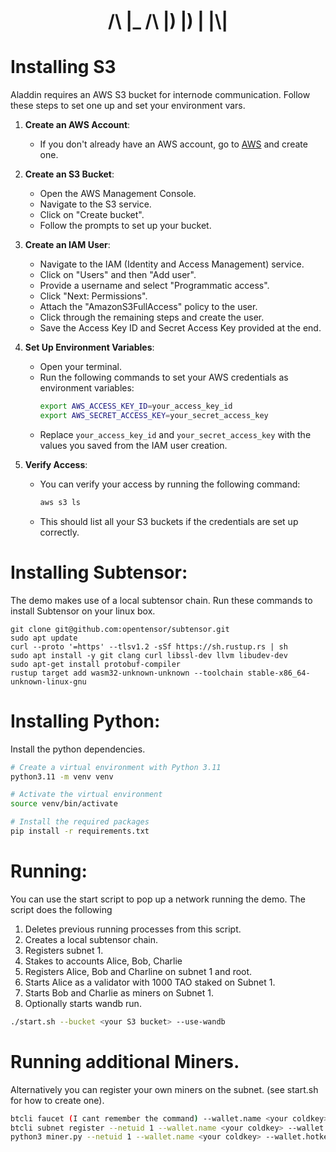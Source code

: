 <div style="text-align: center;">
  <h1>/\ |_ /\ |) |) | |\|</h1>
</div>


# Installing S3
Aladdin requires an AWS S3 bucket for internode communication. Follow these steps to set one up and set your environment vars. 
1. **Create an AWS Account**:
   - If you don't already have an AWS account, go to [AWS](https://aws.amazon.com/) and create one.

2. **Create an S3 Bucket**:
   - Open the AWS Management Console.
   - Navigate to the S3 service.
   - Click on "Create bucket".
   - Follow the prompts to set up your bucket.

3. **Create an IAM User**:
   - Navigate to the IAM (Identity and Access Management) service.
   - Click on "Users" and then "Add user".
   - Provide a username and select "Programmatic access".
   - Click "Next: Permissions".
   - Attach the "AmazonS3FullAccess" policy to the user.
   - Click through the remaining steps and create the user.
   - Save the Access Key ID and Secret Access Key provided at the end.

4. **Set Up Environment Variables**:
   - Open your terminal.
   - Run the following commands to set your AWS credentials as environment variables:
     ```bash
     export AWS_ACCESS_KEY_ID=your_access_key_id
     export AWS_SECRET_ACCESS_KEY=your_secret_access_key
     ```
   - Replace `your_access_key_id` and `your_secret_access_key` with the values you saved from the IAM user creation.

5. **Verify Access**:
   - You can verify your access by running the following command:
     ```bash
     aws s3 ls
     ```
   - This should list all your S3 buckets if the credentials are set up correctly.



# Installing Subtensor:
The demo makes use of a local subtensor chain. Run these commands to install Subtensor on your linux box.
```
git clone git@github.com:opentensor/subtensor.git
sudo apt update
curl --proto '=https' --tlsv1.2 -sSf https://sh.rustup.rs | sh
sudo apt install -y git clang curl libssl-dev llvm libudev-dev
sudo apt-get install protobuf-compiler
rustup target add wasm32-unknown-unknown --toolchain stable-x86_64-unknown-linux-gnu
```

# Installing Python:
Install the python dependencies.
```bash
# Create a virtual environment with Python 3.11
python3.11 -m venv venv

# Activate the virtual environment
source venv/bin/activate

# Install the required packages
pip install -r requirements.txt
```

# Running:
You can use the start script to pop up a network running the demo. The script does the following
1. Deletes previous running processes from this script.
2. Creates a local subtensor chain.
3. Registers subnet 1.
4. Stakes to accounts Alice, Bob, Charlie
5. Registers Alice, Bob and Charline on subnet 1 and root.
6. Starts Alice as a validator with 1000 TAO staked on Subnet 1.
7. Starts Bob and Charlie as miners on Subnet 1.
8. Optionally starts wandb run.
```bash
./start.sh --bucket <your S3 bucket> --use-wandb
```

# Running additional Miners.
Alternatively you can register your own miners on the subnet. (see start.sh for how to create one).
```bash
btcli faucet (I cant remember the command) --wallet.name <your coldkey> --wallet.hotkey <your hotkey>
btcli subnet register --netuid 1 --wallet.name <your coldkey> --wallet.hotkey <your hotkey> --no_prompt --subtensor.chain_endpoint ws://127.0.0.1:9946
python3 miner.py --netuid 1 --wallet.name <your coldkey> --wallet.hotkey <your hotkey> --device <your device> --subtensor.chain_endpoint ws://127.0.0.1:9946 
```

